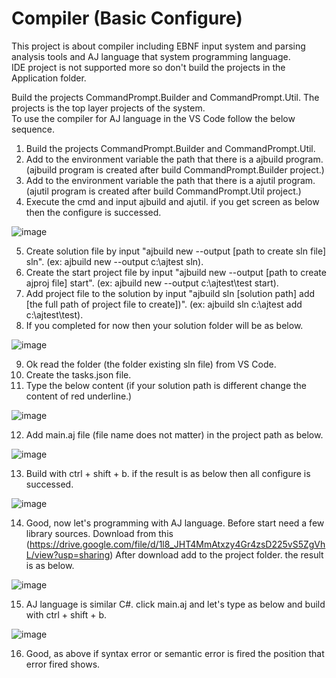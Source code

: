 # Compiler (Basic Configure)
This project is about compiler including EBNF input system and parsing analysis tools and AJ language that system programming language. <br/>
IDE project is not supported more so don't build the projects in the Application folder. <br/>

Build the projects CommandPrompt.Builder and CommandPrompt.Util. The projects is the top layer projects of the system. <br/>
To use the compiler for AJ language in the VS Code follow the below sequence. <br/>

1. Build the projects CommandPrompt.Builder and CommandPrompt.Util.
2. Add to the environment variable the path that there is a ajbuild program. (ajbuild program is created after build CommandPrompt.Builder project.)
3. Add to the environment variable the path that there is a ajutil program. (ajutil program is created after build CommandPrompt.Util project.)
4. Execute the cmd and input ajbuild and ajutil. if you get screen as below then the configure is successed.

![image](https://user-images.githubusercontent.com/69152847/167346391-8e345c1f-5666-4e77-934e-67adecdccc1d.png)

5. Create solution file by input "ajbuild new --output [path to create sln file] sln". (ex: ajbuild new --output c:\ajtest sln). <br/>
6. Create the start project file by input "ajbuild new --output [path to create ajproj file] start". (ex: ajbuild new --output c:\ajtest\test start). <br/>
7. Add project file to the solution by input "ajbuild sln [solution path] add [the full path of project file to create])". (ex: ajbuild sln c:\ajtest add c:\ajtest\test). <br/>
8. If you completed for now then your solution folder will be as below.
  
![image](https://user-images.githubusercontent.com/69152847/167367389-b5eb6c3f-c35d-49d9-a86c-14378dc247e7.png)

9. Ok read the folder (the folder existing sln file) from VS Code.
10. Create the tasks.json file.
11. Type the below content (if your solution path is different change the content of red underline.)

![image](https://user-images.githubusercontent.com/69152847/167354844-e521ad39-3248-479b-82ff-4f5770f46a07.png)

12. Add main.aj file (file name does not matter) in the project path as below.

![image](https://user-images.githubusercontent.com/69152847/167367680-e72684d5-1904-49a3-894b-a84393eef56c.png)

13. Build with ctrl + shift + b. if the result is as below then all configure is successed.

![image](https://user-images.githubusercontent.com/69152847/167359849-f62a91e0-bdd3-40d4-9559-eb2bc3db2f35.png)

14. Good, now let's programming with AJ language. Before start need a few library sources. 
Download from this (https://drive.google.com/file/d/1l8_JHT4MmAtxzy4Gr4zsD225vS5ZgVhL/view?usp=sharing)
After download add to the project folder. the result is as below.

![image](https://user-images.githubusercontent.com/69152847/167375176-b86da848-3c18-4c85-9516-022db487b2db.png)

15. AJ language is similar C#. click main.aj and let's type as below and build with ctrl + shift + b.

![image](https://user-images.githubusercontent.com/69152847/167423068-5b4e22d8-4f3b-4964-87de-702030f62be8.png)

16. Good, as above if syntax error or semantic error is fired the position that error fired shows.




